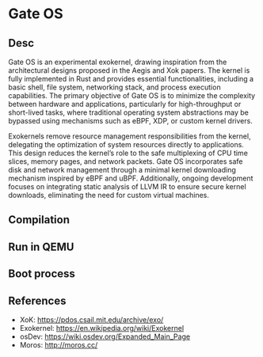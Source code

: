 # Gate OS

## Desc

Gate OS is an experimental exokernel, drawing inspiration from the architectural designs proposed in the Aegis and Xok papers. The kernel is fully implemented in Rust and provides essential functionalities, including a basic shell, file system, networking stack, and process execution capabilities. The primary objective of Gate OS is to minimize the complexity between hardware and applications, particularly for high-throughput or short-lived tasks, where traditional operating system abstractions may be bypassed using mechanisms such as eBPF, XDP, or custom kernel drivers.

Exokernels remove resource management responsibilities from the kernel, delegating the optimization of system resources directly to applications. This design reduces the kernel’s role to the safe multiplexing of CPU time slices, memory pages, and network packets. Gate OS incorporates safe disk and network management through a minimal kernel downloading mechanism inspired by eBPF and uBPF. Additionally, ongoing development focuses on integrating static analysis of LLVM IR to ensure secure kernel downloads, eliminating the need for custom virtual machines.

## Compilation

## Run in QEMU

## Boot process

## References

- XoK: https://pdos.csail.mit.edu/archive/exo/
- Exokernel: https://en.wikipedia.org/wiki/Exokernel
- osDev: https://wiki.osdev.org/Expanded_Main_Page
- Moros: http://moros.cc/

